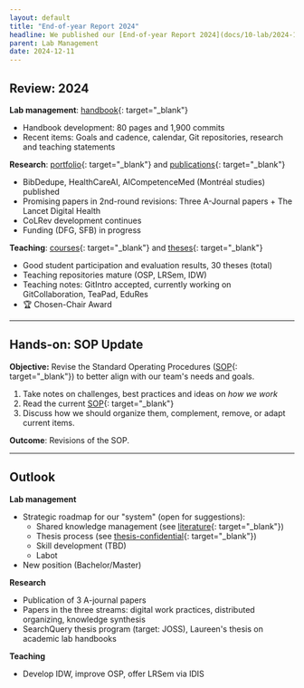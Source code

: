 ```yaml
---
layout: default
title: "End-of-year Report 2024"
headline: We published our [End-of-year Report 2024](docs/10-lab/2024-12-11-end-of-year-report-2024.html)
parent: Lab Management
date: 2024-12-11
---
```


## Review: 2024

**Lab management**: [handbook](https://digital-work-lab.github.io/handbook/){: target="_blank"}
- Handbook development: 80 pages and 1,900 commits
- Recent items: Goals and cadence, calendar, Git repositories, research and teaching statements

**Research**: [portfolio](https://digital-work-lab.github.io/handbook/docs/20-research/25-projects-gantt){: target="_blank"} and [publications](https://digital-work-lab.github.io/handbook/docs/20-research/29-publications.html){: target="_blank"}
- BibDedupe, HealthCareAI, AICompetenceMed (Montréal studies) published
- Promising papers in 2nd-round revisions: Three A-Journal papers + The Lancet Digital Health
- CoLRev development continues
- Funding (DFG, SFB) in progress

**Teaching**: [courses](https://digital-work-lab.github.io/handbook/docs/30-teaching/32_courses/){: target="_blank"} and  [theses](https://digital-work-lab.github.io/theses/docs/completed.html){: target="_blank"}
- Good student participation and evaluation results, 30 theses (total)
- Teaching repositories mature (OSP, LRSem, IDW)
- Teaching notes: GitIntro accepted, currently working on GitCollaboration, TeaPad, EduRes 
- 🏆 Chosen-Chair Award

---

## Hands-on: SOP Update

**Objective:** Revise the Standard Operating Procedures ([SOP](https://digital-work-lab.github.io/handbook/docs/10-lab/10_processes/10.04.sop.html){: target="_blank"}) to better align with our team's needs and goals.

1. Take notes on challenges, best practices and ideas on *how we work*
2. Read the current [SOP](https://digital-work-lab.github.io/handbook/docs/10-lab/10_processes/10.04.sop.html){: target="_blank"} 
3. Discuss how we should organize them, complement, remove, or adapt current items.

**Outcome**: Revisions of the SOP.

---

## Outlook

**Lab management**
- Strategic roadmap for our "system" (open for suggestions):
	- Shared knowledge management (see [literature](https://digital-work-lab.github.io/handbook/docs/20-research/22-literature.html){: target="_blank"})
	- Thesis process (see [thesis-confidential](https://github.com/digital-work-lab/theses-confidential){: target="_blank"})
	- Skill development (TBD)
	- Labot
- New position (Bachelor/Master)

**Research**
- Publication of 3 A-journal papers
- Papers in the three streams: digital work practices, distributed organizing, knowledge synthesis
- SearchQuery thesis program (target: JOSS), Laureen's thesis on academic lab handbooks

**Teaching**
- Develop IDW, improve OSP, offer LRSem via IDIS
